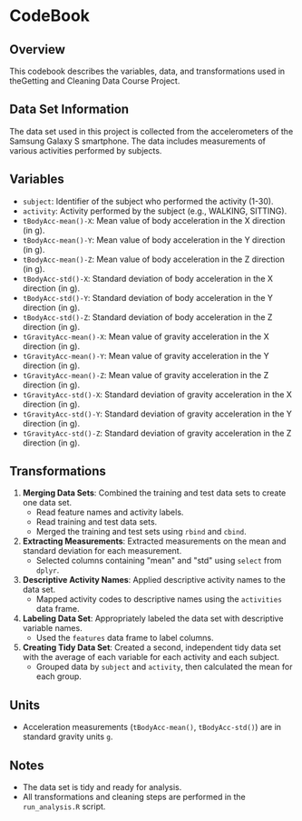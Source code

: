 # CodeBook

## Overview
This codebook describes the variables, data, and transformations used in theGetting and Cleaning Data Course Project.

## Data Set Information
The data set used in this project is collected from the accelerometers of the Samsung Galaxy S smartphone. The data includes measurements of various activities performed by subjects.

## Variables
- `subject`: Identifier of the subject who performed the activity (1-30).
- `activity`: Activity performed by the subject (e.g., WALKING, SITTING).
- `tBodyAcc-mean()-X`: Mean value of body acceleration in the X direction (in g).
- `tBodyAcc-mean()-Y`: Mean value of body acceleration in the Y direction (in g).
- `tBodyAcc-mean()-Z`: Mean value of body acceleration in the Z direction (in g).
- `tBodyAcc-std()-X`: Standard deviation of body acceleration in the X direction (in g).
- `tBodyAcc-std()-Y`: Standard deviation of body acceleration in the Y direction (in g).
- `tBodyAcc-std()-Z`: Standard deviation of body acceleration in the Z direction (in g).
- `tGravityAcc-mean()-X`: Mean value of gravity acceleration in the X direction (in g).
- `tGravityAcc-mean()-Y`: Mean value of gravity acceleration in the Y direction (in g).
- `tGravityAcc-mean()-Z`: Mean value of gravity acceleration in the Z direction (in g).
- `tGravityAcc-std()-X`: Standard deviation of gravity acceleration in the X direction (in g).
- `tGravityAcc-std()-Y`: Standard deviation of gravity acceleration in the Y direction (in g).
- `tGravityAcc-std()-Z`: Standard deviation of gravity acceleration in the Z direction (in g).


## Transformations
1. **Merging Data Sets**: Combined the training and test data sets to create one data set.
    - Read feature names and activity labels.
    - Read training and test data sets.
    - Merged the training and test sets using `rbind` and `cbind`.
2. **Extracting Measurements**: Extracted measurements on the mean and standard deviation for each measurement.
    - Selected columns containing "mean" and "std" using `select` from `dplyr`.
3. **Descriptive Activity Names**: Applied descriptive activity names to the data set.
    - Mapped activity codes to descriptive names using the `activities` data frame.
4. **Labeling Data Set**: Appropriately labeled the data set with descriptive variable names.
    - Used the `features` data frame to label columns.
5. **Creating Tidy Data Set**: Created a second, independent tidy data set with the average of each variable for each activity and each subject.
    - Grouped data by `subject` and `activity`, then calculated the mean for each group.

## Units
- Acceleration measurements (`tBodyAcc-mean()`, `tBodyAcc-std()`) are in standard gravity units `g`.

## Notes
- The data set is tidy and ready for analysis.
- All transformations and cleaning steps are performed in the `run_analysis.R` script.
